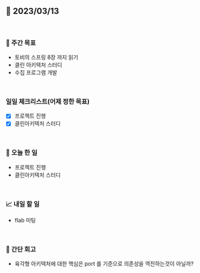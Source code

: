 ## 📅 2023/03/13

<br/>

### 🏹 주간 목표

- 토비의 스프링 8장 까지 읽기
- 클린 아키텍처 스터디
- 수집 프로그램 개발

<br/>

### 일일 체크리스트(어제 정한 목표)

- [x] 프로젝트 진행
- [x] 클린아키텍처 스터디

<br/>

### 💯 오늘 한 일

- 프로젝트 진행
- 클린아키텍처 스터디

<br/>

### 📈 내일 할 일

- flab 미팅

<br/>

### 🧐 간단 회고

- 육각형 아키텍처에 대한 핵심은 port 를 기준으로 의존성을 역전하는것이 아닐까?
